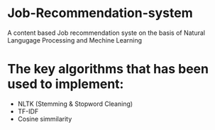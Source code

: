 # Job-Recommendation-system
A content based Job recommendation syste on the basis of Natural Langugage Processing and Mechine Learning
# The key algorithms that has been used to implement:
- NLTK (Stemming & Stopword Cleaning)
- TF-IDF
- Cosine simmilarity

